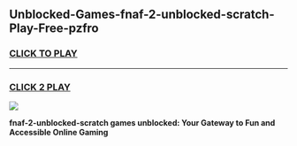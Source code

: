 
## Unblocked-Games-fnaf-2-unblocked-scratch-Play-Free-pzfro
<h3>
<a href="https://premium76.site?title=fnaf-2-unblocked-scratch&ref=18A1">CLICK TO PLAY</a></h3>
<hr>

<h3>
<a href="https://premium76.site?title=fnaf-2-unblocked-scratch&ref=18A1">CLICK 2 PLAY</a>
  
</h3>

<a href="https://premium76.site?title=fnaf-2-unblocked-scratch&ref=18A1"><img src="https://clearcache.store/games.png"></a>


**fnaf-2-unblocked-scratch games unblocked: Your Gateway to Fun and Accessible Online Gaming**

